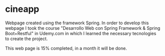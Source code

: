 # cineapp

Webpage created using the framework Spring. 
In order to develop this webpage I took the course "Desarrollo Web con Spring Framework & Spring Boot+Restful" 
in Udemy.com in which I learned the necessary tecnologies to create the project.

This web page is 15% completed, in a month it will be done.
